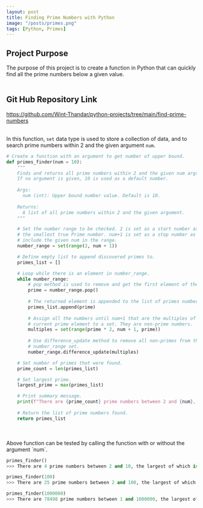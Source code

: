 ```yaml
---
layout: post
title: Finding Prime Numbers with Python
image: "/posts/primes.png"
tags: [Python, Primes]
---
```


## Project Purpose
The purpose of this project is to create a function in Python that can quickly find all the prime numbers below a given value.<br><br>

## Git Hub Repository Link
<https://github.com/Wint-Thandar/python-projects/tree/main/find-prime-numbers><br><br>


In this function, `set` data type is used to store a collection of data, and to search prime numbers within 2 and the given argument `num`.

```python
# Create a function with an argument to get number of upper bound.
def primes_finder(num = 10):
    """
    Finds and returns all prime numbers within 2 and the given num args.
    If no argument is given, 10 is used as a default number.
    
    Args: 
      num (int): Upper bound number value. Default is 10. 
      
    Returns: 
      A list of all prime numbers within 2 and the given argument.
    """

    # Set the number range to be checked. 2 is set as a start number as it is 
    # the smallest true Prime number. num+1 is set as a stop number as to 
    # include the given num in the range.
    number_range = set(range(2, num + 1))

    # Define empty list to append discovered primes to.
    primes_list = []

    # Loop while there is an element in number_range.
    while number_range: 
        # pop method is used to remove and get the first element of the set.
        prime = number_range.pop()
        
        # The returned element is appended to the list of primes numbers.
        primes_list.append(prime)
        
        # Assign all the numbers until num+1 that are the multiples of the 
        # current prime element to a set. They are non-prime numbers.
        multiples = set(range(prime * 2, num + 1, prime))
        
        # Use difference_update method to remove all non-primes from the 
        # number_range set. 
        number_range.difference_update(multiples)

    # Set number of primes that were found.
    prime_count = len(primes_list)

    # Set largest prime.
    largest_prime = max(primes_list)

    # Print summary message.
    print(f"There are {prime_count} prime numbers between 2 and {num}, the largest of which is {largest_prime}")
    
    # Return the list of prime numbers found.
    return primes_list
```
<br>
<br>
Above function can be tested by calling the function with or without the argument `num`.  

```python
primes_finder()
>>> There are 4 prime numbers between 2 and 10, the largest of which is 7
```

```python
primes_finder(100)
>>> There are 25 prime numbers between 2 and 100, the largest of which is 97
```

```python
primes_finder(1000000)
>>> There are 78498 prime numbers between 1 and 1000000, the largest of which is 999983
```
<br>